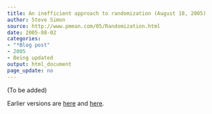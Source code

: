 ```yaml
---
title: An inefficient approach to randomization (August 10, 2005)
author: Steve Simon
source: http://www.pmean.com/05/Randomization.html
date: 2005-08-02
categories:
- "*Blog post"
- 2005
- Being updated
output: html_document
page_update: no
---
```


(To be added)

<!---More--->

Earlier versions are [here][sim1] and [here][sim2].

[sim1]: http://www.pmean.com/05/Randomization.html
[sim2]: http://new.pmean.com/inefficent-randomization/
